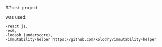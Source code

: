 ##`test project`

was used:

    -react js,
    -es6,
    -lodash (underscore),
    -immutability-helper https://github.com/kolodny/immutability-helper